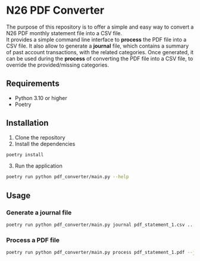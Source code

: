 # N26 PDF Converter

The purpose of this repository is to offer a simple and easy way to convert a N26 PDF monthly statement file into a CSV file.  
It provides a simple command line interface to **process** the PDF file into a CSV file.
It also allow to generate a **journal** file, which contains a summary of past account transactions, with the related categories. Once generated, it can be used during the **process** of converting the PDF file into a CSV file, to override the provided/missing categories.

## Requirements

- Python 3.10 or higher
- Poetry

## Installation

1. Clone the repository
2. Install the dependencies

```bash
poetry install
```

3. Run the application

```bash
poetry run python pdf_converter/main.py --help
```

## Usage

### Generate a journal file

```bash
poetry run python pdf_converter/main.py journal pdf_statement_1.csv ... pdf_statement_n.csv journal.feather
```

### Process a PDF file

```bash
poetry run python pdf_converter/main.py process pdf_statement_1.pdf --journal_filepath journal.feather
```
